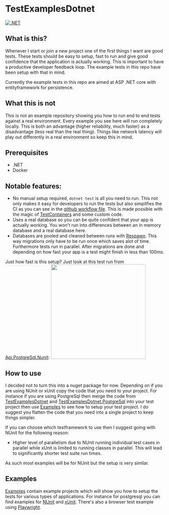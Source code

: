 # TestExamplesDotnet
[![.NET](https://github.com/Barsonax/TestExamplesDotnet/actions/workflows/dotnet.yml/badge.svg)](https://github.com/Barsonax/TestExamplesDotnet/actions/workflows/dotnet.yml)

## What is this?
Whenever I start or join a new project one of the first things I want are good tests. These tests should be easy to setup, fast to run and give good confidence that the application is actually working. This is important to have a productive developer feedback loop. The example tests in this repo have been setup with that in mind.

Currently the example tests in this repo are aimed at ASP .NET core with entityframework for persistence.

## What this is not
This is not an example repository showing you how to run end to end tests against a real environment. Every example you see here will run completely locally. This is both an advantage (higher reliability, much faster) as a disadvantage (less real than the real thing). Things like network latency will play out differently in a real environment so keep this in mind.

## Prerequisites
- .NET 
- Docker

## Notable features:
- No manual setup required, `dotnet test` is all you need to run. This not only makes it easy for developers to run the tests but also simplifies the CI as you can see in the [github workflow file](.github/workflows/dotnet.yml). This is made possible with the magic of [TestContainers](https://dotnet.testcontainers.org/) and some custom code.
- Uses a real database so you can be quite confident that your app is actually working. You won't run into differences between an in memory database and a real database here.
- Databases are pooled and cleaned between runs with [Respawn](https://github.com/jbogard/Respawn). This way migrations only have to be run once which saves alot of time. Furthermore tests run in parallel. After migrations are done and depending on how fast your app is a test might finish in less than 100ms.

Just how fast is this setup? Just look at this test run from [Api.PostgreSql.Nunit](Examples/Api/PostgreSql/Api.PostgreSql.Nunit):
<img src="/Media/2000testsin10sec.gif" height="300" />


## How to use
I decided not to turn this into a nuget package for now. Depending on if you are using NUnit or xUnit copy the code that you need to your project. For instance if you are using PostgreSql then merge the code from [TestExamplesDotnet](TestExamplesDotnet) and [TestExamplesDotnet.PostgreSql](TestExamplesDotnet.PostgreSql) into your test project then use [Examples](Examples) to see how to setup your test project. I do suggest you flatten the code that you need into a single project to keep things simpler.

If you can choose which testframework to use then I suggest going with NUnit for the following reason:
- Higher level of parallelism due to NUnit running individual test cases in parallel while xUnit is limited to running classes in parallel. This will lead to significantly shorter test suite run times.

As such most examples will be for NUnit but the setup is very similar. 

## Examples
[Examples](Examples) contain example projects which will show you how to setup the tests for various types of applications. For instance for postgresql you can find examples for [NUnit](Examples/Api/PostgreSql/Api.PostgreSql.Nunit) and [xUnit](Examples/Api/PostgreSql/Api.PostgreSql.Xunit). There's also a browser test example using [Playwright](Examples/Razor/Razor.Playwright).
